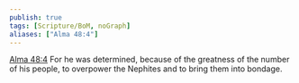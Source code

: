 ```yaml
---
publish: true
tags: [Scripture/BoM, noGraph]
aliases: ["Alma 48:4"]
---
```

[Alma 48:4](https://churchofjesuschrist.org/study/scriptures/bofm/alma/48?lang=eng&id=p4#p4) For he was determined, because of the greatness of the number of his people, to overpower the Nephites and to bring them into bondage.
